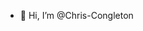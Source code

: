 - 👋 Hi, I’m @Chris-Congleton

<!---
Chris-Congleton/Chris-Congleton is a ✨ special ✨ repository because its `README.md` (this file) appears on your GitHub profile.
You can click the Preview link to take a look at your changes.
--->
